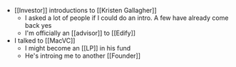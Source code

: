 - [[Investor]] introductions to [[Kristen Gallagher]]
    - I asked a lot of people if I could do an intro. A few have already come back yes
    - I'm officially an [[advisor]] to [[Edify]]
- I talked to [[MacVC]]
    - I might become an [[LP]] in his fund
    - He's introing me to another [[Founder]]
